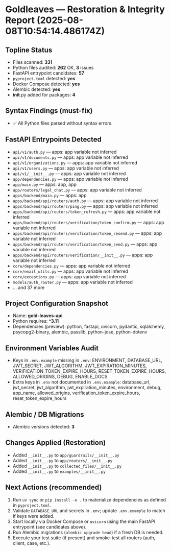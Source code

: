 # Goldleaves — Restoration & Integrity Report (2025-08-08T10:54:14.486174Z)

## Topline Status
- Files scanned: **331**
- Python files audited: **262** OK, **3** issues
- FastAPI entrypoint candidates: **57**
- `pyproject.toml` detected: **yes**
- Docker Compose detected: **yes**
- Alembic detected: **yes**
- __init__.py added for packages: **4**

## Syntax Findings (must-fix)
- ✅ All Python files parsed without syntax errors.
## FastAPI Entrypoints Detected
- `api/v1/auth.py` — apps: app variable not inferred
- `api/v1/documents.py` — apps: app variable not inferred
- `api/v1/organizations.py` — apps: app variable not inferred
- `api/v1/users.py` — apps: app variable not inferred
- `api/v1/__init__.py` — apps: app variable not inferred
- `app/dependencies.py` — apps: app variable not inferred
- `app/main.py` — apps: app, app
- `app/routers/legal_chat.py` — apps: app variable not inferred
- `apps/backend/main.py` — apps: app
- `apps/backend/api/routers/auth.py` — apps: app variable not inferred
- `apps/backend/api/routers/ping.py` — apps: app variable not inferred
- `apps/backend/api/routers/token_refresh.py` — apps: app variable not inferred
- `apps/backend/api/routers/verification/token_confirm.py` — apps: app variable not inferred
- `apps/backend/api/routers/verification/token_resend.py` — apps: app variable not inferred
- `apps/backend/api/routers/verification/token_send.py` — apps: app variable not inferred
- `apps/backend/api/routers/verification/__init__.py` — apps: app variable not inferred
- `core/dependencies.py` — apps: app variable not inferred
- `core/email_utils.py` — apps: app variable not inferred
- `core/exceptions.py` — apps: app variable not inferred
- `models/auth_router.py` — apps: app variable not inferred
- ... and 37 more

## Project Configuration Snapshot
- Name: **gold-leaves-api**
- Python requires: **^3.11**
- Dependencies (preview): python, fastapi, uvicorn, pydantic, sqlalchemy, psycopg2-binary, alembic, passlib, python-jose, python-dotenv

## Environment Variables Audit
- Keys in `.env.example` missing in `.env`: ENVIRONMENT, DATABASE_URL, JWT_SECRET, JWT_ALGORITHM, JWT_EXPIRATION_MINUTES, VERIFICATION_TOKEN_EXPIRE_HOURS, RESET_TOKEN_EXPIRE_HOURS, ALLOWED_ORIGINS, DEBUG, ENABLE_DOCS
- Extra keys in `.env` not documented in `.env.example`: database_url, jwt_secret, jwt_algorithm, jwt_expiration_minutes, environment, debug, app_name, allowed_origins, verification_token_expire_hours, reset_token_expire_hours

## Alembic / DB Migrations
- Alembic versions detected: **3**

## Changes Applied (Restoration)
- Added `__init__.py` to `app/guardrails/__init__.py`
- Added `__init__.py` to `app/routers/__init__.py`
- Added `__init__.py` to `collected_files/__init__.py`
- Added `__init__.py` to `examples/__init__.py`

## Next Actions (recommended)
1) Run `uv sync` or `pip install -e .` to materialize dependencies as defined in `pyproject.toml`.
2) Validate `DATABASE_URL` and secrets in `.env`; update `.env.example` to match if keys were added.
3) Start locally via Docker Compose or `uvicorn` using the main FastAPI entrypoint (see candidates above).
4) Run Alembic migrations (`alembic upgrade head`) if a fresh DB is needed.
5) Execute your test suite (if present) and smoke-test all routers (auth, client, case, etc.).
